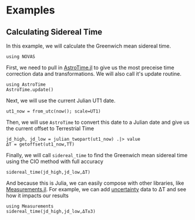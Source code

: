 # Examples

## Calculating Sidereal Time
In this example, we will calculate the Greenwich mean sidereal time.

```@setup sidereal
using NOVAS
```
First, we need to pull in [AstroTime.jl](https://github.com/JuliaAstro/AstroTime.jl) to give us the most preceise time correction data and transformations.
We will also call it's update routine.
```@example sidereal
using AstroTime
AstroTime.update()
```
Next, we will use the current Julian UT1 date.
```@example sidereal
ut1_now = from_utc(now(); scale=UT1)
```
Then, we will use `AstroTime` to convert this date to a Julian date and give us the current offset to Terrestrial Time
```@example sidereal
jd_high, jd_low = julian_twopart(ut1_now) .|> value
ΔT = getoffset(ut1_now,TT)
```
Finally, we will call `sidereal_time` to find the Greenwich mean sidereal time using the CIO method with full accuracy
```@example sidereal
sidereal_time(jd_high,jd_low,ΔT)
```
And because this is Julia, we can easily compose with other libraries, like [Measurements.jl](https://github.com/JuliaPhysics/Measurements.jl).
For example, we can add [uncertainty](https://eclipse.gsfc.nasa.gov/SEcat5/uncertainty.html) data to ΔT and see how it impacts our results
```@example
using Measurements
sidereal_time(jd_high,jd_low,ΔT±3)
```